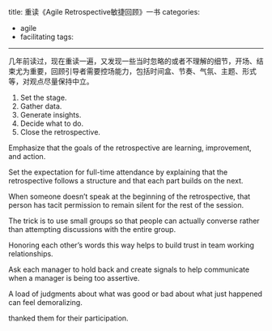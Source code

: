 title: 重读《Agile Retrospective敏捷回顾》一书
categories:
  - agile
  - facilitating
tags:
---

几年前读过，现在重读一遍，又发现一些当时忽略的或者不理解的细节，开场、结束尤为重要，回顾引导者需要控场能力，包括时间盒、节奏、气氛、主题、形式等，对观点尽量保持中立。

1. Set the stage.
2. Gather data.
3. Generate insights.
4. Decide what to do.
5. Close the retrospective.

<!--more-->

Emphasize that the goals of the retrospective are learning, improvement, and action.

Set the expectation for full-time attendance by explaining that the retrospective follows a structure and that each part builds on the next.

When someone doesn’t speak at the beginning of the retrospective, that person has tacit permission to remain silent for the rest of the session.

The trick is to use small groups so that people can actually converse rather than attempting discussions with the entire group.

Honoring each other’s words this way helps to build trust in team working relationships.

Ask each manager to hold back and create signals to help communicate when a manager is being too assertive.

A load of judgments about what was good or bad about what just happened can feel demoralizing.

thanked them for their participation.

